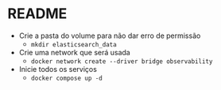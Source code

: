 # README

- Crie a pasta do volume para não dar erro de permissão
    - `mkdir elasticsearch_data`
- Crie uma network que será usada
    - `docker network create --driver bridge observability`
- Inicie todos os serviços
    - `docker compose up -d`